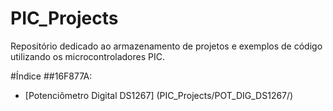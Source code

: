 # PIC_Projects
Repositório dedicado ao armazenamento de projetos e exemplos de código utilizando os microcontroladores PIC.

#Índice
##16F877A:
- [Potenciômetro Digital DS1267] (PIC_Projects/POT_DIG_DS1267/) 
